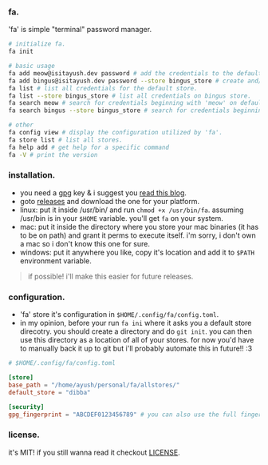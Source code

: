 ### fa.

'fa' is simple "terminal" password manager.

```sh
# initialize fa.
fa init

# basic usage
fa add meow@isitayush.dev password # add the credentials to the default store.
fa add bingus@isitayush.dev password --store bingus_store # create and/or add the credentials to the bingus store.
fa list # list all credentials for the default store.
fa list --store bingus_store # list all credentials on bingus store.
fa search meow # search for credentials beginning with 'meow' on default store
fa search bingus --store bingus_store # search for credentials beginning with 'bingus' on 'bingus_store'

# other
fa config view # display the configuration utilized by 'fa'.
fa store list # list all stores.
fa help add # get help for a specific command
fa -V # print the version
```

### installation.

- you need a [gpg](https://gnupg.org/) key & i suggest you [read this blog](https://docs.github.com/en/authentication/managing-commit-signature-verification/generating-a-new-gpg-key).
- goto [releases](./releases) and download the one for your platform.
 - linux: put it inside /usr/bin/ and run `chmod +x /usr/bin/fa`. assuming /usr/bin is in your `$HOME` variable. you'll get `fa` on your system.
 - mac: put it inside the directory where you store your mac binaries (it has to be on path) and grant it perms to execute itself. i'm sorry, i don't own a mac so i don't know this one for sure.
 - windows: put it anywhere you like, copy it's location and add it to `$PATH` environment variable.

> if possible! i'll make this easier for future releases.

### configuration.

- 'fa' store it's configuration in `$HOME/.config/fa/config.toml`.
- in my opinion, before your run `fa ini` where it asks you a default store direcotry. you should create a directory and
do `git init`. you can then use this directory as a location of all of your stores. for now you'd
have to manually back it up to git but i'll probably automate this in future!! :3

```toml
# $HOME/.config/fa/config.toml

[store]
base_path = "/home/ayush/personal/fa/allstores/"
default_store = "dibba"

[security]
gpg_fingerprint = "ABCDEF0123456789" # you can also use the full fingerprint
```

### license.

it's MIT! if you still wanna read it checkout [LICENSE](./LICENSE.md).
